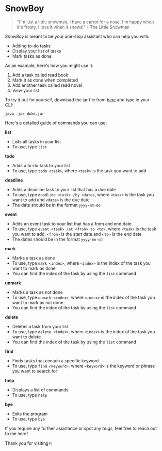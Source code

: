 # **SnowBoy**
>"I'm just a little snowman, I have a carrot for a nose. I'm happy when it's frosty, I love it when it snows!" - The Little Snowman

_SnowBoy_ is meant to be your one-stop assistant who can help you with:
- Adding to-do tasks
- Display your list of tasks
- Mark tasks as done

As an example, here's how you might use it:
1. Add a task called read book
2. Mark it as done when completed
3. Add another task called read novel
4. View your list

To try it out for yourself, download the jar file from [here](https://github.com/soons1/ip/releases/tag/v0.3) and type in your CLI:
```
java -jar duke.jar
```

Here's a detailed guide of commands you can use:

**list**
- Lists all tasks in your list
- To use, type `list`

**todo**
- Adds a to-do task to your list
- To use, type `todo <task>`, where `<task>` is the task you want to add

**deadline**
- Adds a deadline task to your list that has a due date
- To use, type `deadline <task> /by <date>`, where `<task>` is the task you want to add and `<date>` is the due date
- The date should be in the format `yyyy-mm-dd`

**event**
- Adds an event task to your list that has a from and end date
- To use, type `event <task> /at <from> to <to>`, where `<task>` is the task you want to add, `<from>` is the start date and `<to>` is the end date
- The dates should be in the format `yyyy-mm-dd`

**mark**
- Marks a task as done
- To use, type `mark <index>`, where `<index>` is the index of the task you want to mark as done
- You can find the index of the task by using the `list` command

**unmark**
- Marks a task as not done
- To use, type `unmark <index>`, where `<index>` is the index of the task you want to mark as not done
- You can find the index of the task by using the `list` command

**delete**
- Deletes a task from your list
- To use, type `delete <index>`, where `<index>` is the index of the task you want to delete
- You can find the index of the task by using the `list` command

**find**
- Finds tasks that contain a specific keyword
- To use, type `find <keyword>`, where `<keyword>` is the keyword or phrase you want to search for

**help**
- Displays a list of commands
- To use, type `help`

**bye**
- Exits the program
- To use, type `bye`

If you require any further assistance or spot any bugs, feel free to reach out to me here!

Thank you for visiting⛄ 